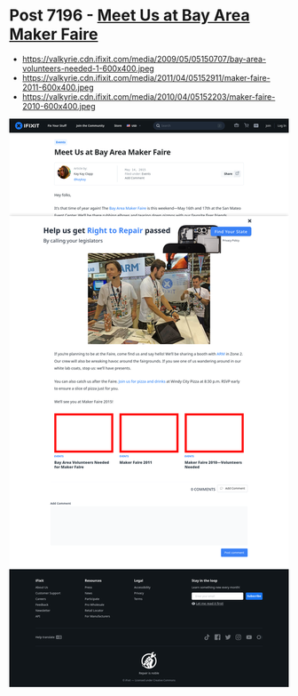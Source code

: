 # Post 7196 - [Meet Us at Bay Area Maker Faire](https://www.ifixit.com/News/7196/meet-us-at-bay-area-maker-faire)

- https://valkyrie.cdn.ifixit.com/media/2009/05/05150707/bay-area-volunteers-needed-1-600x400.jpeg
- https://valkyrie.cdn.ifixit.com/media/2011/04/05152911/maker-faire-2011-600x400.jpeg
- https://valkyrie.cdn.ifixit.com/media/2010/04/05152203/maker-faire-2010-600x400.jpeg

![screencap](screenshots/c97c13b3-cfcd-4121-8c78-268f504d242d.png)
